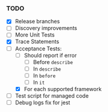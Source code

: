 ### TODO
- [x] Release branches
- [ ] Discovery improvements
- [ ] More Unit Tests
- [x] Trace Statements
- [ ] Acceptance Tests:
    - [ ] Should report if error
        - [ ] Before `describe`
        - [ ] In `describe`
        - [ ] In `before`
        - [ ] In `it`
    - [x] For each supported framework
- [ ] Test script for managed code
- [ ] Debug logs fix for jest